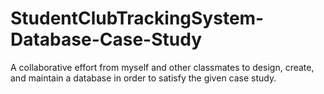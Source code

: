 # StudentClubTrackingSystem-Database-Case-Study
A collaborative effort from myself and other classmates to design, create, and maintain a database in order to satisfy the given case study.

